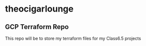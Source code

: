 # theocigarlounge

## GCP Terraform Repo

This repo will be to store my terraform files for my Class6.5 projects

